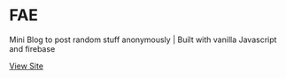 # FAE
Mini Blog to post random stuff anonymously | Built with vanilla Javascript and firebase 

[View Site](https://abiola-farounbi.github.io/FAE/)
